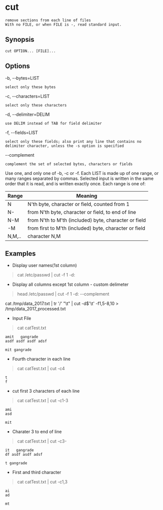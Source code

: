 # cut

    remove sections from each line of files
    With no FILE, or when FILE is -, read standard input.

## Synopsis

`cut OPTION... [FILE]...`

## Options

-b, --bytes=LIST

    select only these bytes
-c, --characters=LIST

    select only these characters
-d, --delimiter=DELIM

    use DELIM instead of TAB for field delimiter
-f, --fields=LIST

    select only these fields; also print any line that contains no delimiter character, unless the -s option is specified
--complement

    complement the set of selected bytes, characters or fields

Use  one,  and only one of -b, -c or -f.  Each LIST is made up of one range, or many ranges separated by commas.  Selected input is written in the same order that it is read, and is written exactly once.  Each range is one of:

|Range|Meaning|
|---|---|
|N|N'th byte, character or field, counted from 1|
|N-|from N'th byte, character or field, to end of line|
|N-M|from N'th to M'th (included) byte, character or field|
|-M|from first to M'th (included) byte, character or field|
|N,M,..|character N,M|

## Examples

* Display user names(1st column)

> cat /etc/passwd | cut -f 1 -d:

* Display all columns except 1st column - custom delimeter

> head /etc/passwd | cut -f 1 -d: --complement

cat /tmp/data_2017.txt | tr '/' "\t" | cut -d$'\t' -f1,5-8,10 > /tmp/data_2017_processed.txt

* Input File

> cat catTest.txt

    amit   gangrade
    asdf asdf asdf adsf

    mit gangrade

* Fourth character in each line

> cat catTest.txt | cut -c4

    t
    f

* cut first 3 characters of each line

> cat catTest.txt | cut -c1-3

    ami
    asd

    mit

* Charater 3 to end of line

> cat catTest.txt | cut -c3-

    it   gangrade
    df asdf asdf adsf

    t gangrade

* First and third character

> cat catTest.txt | cut -c1,3

    ai
    ad

    mt
